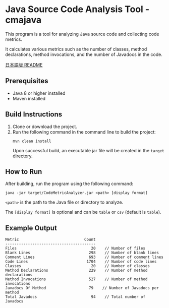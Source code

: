# Java Source Code Analysis Tool - cmajava
This program is a tool for analyzing Java source code and collecting code metrics.

It calculates various metrics such as the number of classes, method declarations, method invocations, and the number of Javadocs in the code.

[日本語版 README](https://github.com/ibu00024/cmajava/blob/main/README-ja.md)
## Prerequisites

- Java 8 or higher installed
- Maven installed

## Build Instructions

1. Clone or download the project.
2. Run the following command in the command line to build the project:
    ```
    mvn clean install
    ```
    Upon successful build, an executable jar file will be created in the `target` directory.

## How to Run

After building, run the program using the following command:
```
java -jar target/CodeMetricAnalyzer.jar <path> [display format]
```
`<path>` is the path to the Java file or directory to analyze.

The `[display format]` is optional and can be `table` or `csv` (default is `table`).

## Example Output

```
Metric                             Count
----------------------------------------
Files                                 20    // Number of files
Blank Lines                          298    // Number of blank lines
Comment Lines                        693    // Number of comment lines
Code Lines                          1704    // Number of code lines
Classes                               20    // Number of classes
Method Declarations                  229    // Number of method declarations
Method Invocations                   527    // Number of method invocations
Javadocs Of Method                   79    // Number of Javadocs per method
Total Javadocs                        94    // Total number of Javadocs
```
